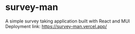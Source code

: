 # survey-man

A simple survey taking application built with React and MUI<br />
Deployment link: https://survey-man.vercel.app/
